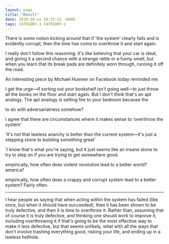 ```yaml
---
layout: page
title: "Revolt"
date: 2020-10-xx 19:25:52 -0000
tags: CATEGORY-1 CATEGORY-2
---
```

There is some notion kicking around that if 'the system' clearly fails and is evidently corrupt, then the time has come to overthrow it and start again.

I really don't follow this reasoning. It's like believing that your car is ideal, and giving it a second chance with a strange rattle or a funny smell, but when you learn that its break pads are definitely worn through, running it off the road.

An interesting piece by Michael Huemer on Facebook today reminded me

I get the urge—if sorting out your bookshelf isn't going well—to just throw all the books on the floor and start again. But I don't think that's an apt analogy. The apt analogy is setting  fire to your bedroom because the

to do with adversarialness somehow?

I agree that there are circumstances where it makes sense to 'overthrow the system'

'It's not that lawless anarchy is better than the current system—it's just a stepping stone to building something great'

'I know that's what you're saying, but it just seems like an insane stone to try to step on if you are trying to get somewhere good.

empirically, how often does violent revolution lead to a better world? america?

empirically, how often does a crappy and corrupt system lead to a better system? Fairly often.

***

I hear people as saying that when acting within the system has failed (like once, but when it should have succeeded), then it has been shown to be truly defective, and then it is time to overthrow it. Rather than, assuming that of course it is truly defective, and thinking one should work to improve it, including overthrowing it if that's going to be the most effective way to make it less defective, but that seems unlikely, what with all the ways that don't involve trashing everything good, risking your life, and ending up in a lawless hellhole.

